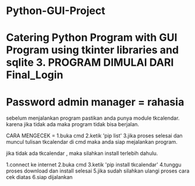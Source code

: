 # Python-GUI-Project
Catering Python Program with GUI Program using tkinter libraries and sqlite 3.
PROGRAM DIMULAI DARI Final_Login
====
Password admin manager = rahasia
====
sebelum menjalankan program pastikan anda punya module tkcalendar. karena jika tidak ada maka program tidak bisa berjalan. 

 CARA MENGECEK =
1.buka cmd
2.ketik 'pip list'
3.jika proses selesai dan muncul tulisan tkcalendar di cmd maka anda siap mejalankan program.

jika tidak ada tkcalendar , maka silahkan install terlebih dahulu.

1.connect ke internet 
2.buka cmd
3.ketik 'pip install tkcalendar'
4.tunggu proses download dan install selesai
5.jika sudah silahkan ulangi proses cara cek diatas
6.siap dijalankan
